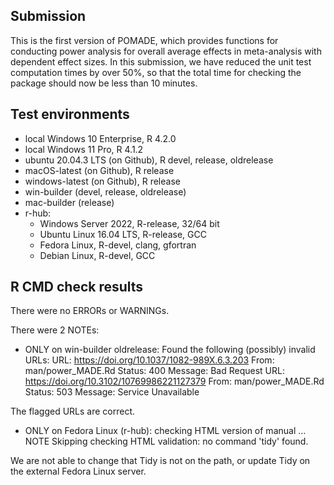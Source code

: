 ## Submission

This is the first version of POMADE, which provides functions for conducting power analysis for overall average effects in meta-analysis with dependent effect sizes. In this submission, we have reduced the unit test computation times by over 50%, so that the total time for checking the package should now be less than 10 minutes.

## Test environments

* local Windows 10 Enterprise, R 4.2.0
* local Windows 11 Pro, R 4.1.2
* ubuntu 20.04.3 LTS (on Github), R devel, release, oldrelease
* macOS-latest (on Github), R release
* windows-latest (on Github), R release
* win-builder (devel, release, oldrelease)
* mac-builder (release)
* r-hub:
  * Windows Server 2022, R-release, 32/64 bit
  * Ubuntu Linux 16.04 LTS, R-release, GCC
  * Fedora Linux, R-devel, clang, gfortran
  * Debian Linux, R-devel, GCC

## R CMD check results

There were no ERRORs or WARNINGs. 

There were 2 NOTEs:

* ONLY on win-builder oldrelease: Found the following (possibly) invalid URLs:
  URL: https://doi.org/10.1037/1082-989X.6.3.203
    From: man/power_MADE.Rd
    Status: 400
    Message: Bad Request
  URL: https://doi.org/10.3102/10769986221127379
    From: man/power_MADE.Rd
    Status: 503
    Message: Service Unavailable

The flagged URLs are correct.

* ONLY on Fedora Linux (r-hub): checking HTML version of manual ... NOTE Skipping checking   HTML validation: no command 'tidy' found. 

We are not able to change that Tidy is not on the path, or update Tidy on the external Fedora Linux server.
